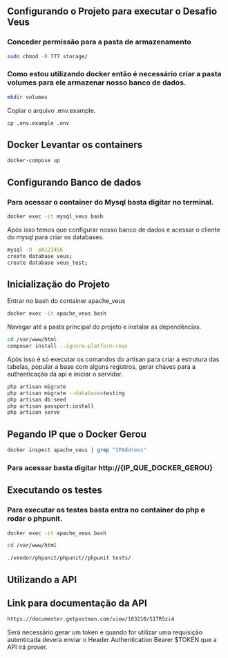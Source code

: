 ## Configurando o Projeto para executar o Desafio Veus

### Conceder permissão para a pasta de armazenamento
```bash
sudo chmod -R 777 storage/
```

### Como estou utilizando docker então é necessário criar a pasta volumes para ele armazenar nosso banco de dados.

```bash
mkdir volumes
```

Copiar o arquivo .env.example.

```bash
cp .env.example .env
```

## Docker Levantar os containers

```bash
docker-compose up
```

## Configurando Banco de dados

### Para acessar o container do Mysql basta digitar no terminal.

```bash
docker exec -it mysql_veus bash
```

Após isso temos que configurar nosso banco de dados e acessar o cliente do mysql para criar os databases.


```bash
mysql -U -pA123456
create database veus;
create database veus_test;
```


## Inicialização do Projeto

Entrar no bash do container apache_veus

```bash
docker exec -it apache_veus bash
```

Navegar até a pasta principal do projeto e instalar as dependências.

```bash
cd /var/www/html
composer install --ignore-platform-reqs
```

Após isso é só executar os comandos do artisan para criar a estrutura das tabelas, popular a base com alguns registros, gerar chaves para a authenticação da api e iniciar o servidor.

```bash
php artisan migrate
php artisan migrate --database=testing
php artisan db:seed
php artisan passport:install
php artisan serve
```
  
## Pegando IP que o Docker Gerou


```bash
docker inspect apache_veus | grep "IPAddress"
```
### Para acessar basta digitar http://{IP_QUE_DOCKER_GEROU}

## Executando os testes
### Para executar os testes basta entra no container do php e rodar o phpunit.

```bash
docker exec -it apache_veus bash

cd /var/www/html

./vendor/phpunit/phpunit//phpunit tests/
```

## Utilizando a API
## Link para documentação da API

```bash
https://documenter.getpostman.com/view/183210/S1TR5zi4
```

Será necessário gerar um token e quando for utilizar uma requisição autenticada devera enviar o Header Authentication Bearer $TOKEN que a API irá prover.

